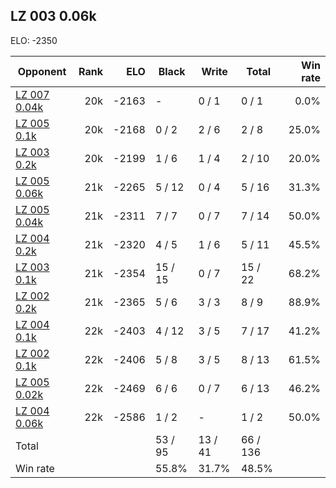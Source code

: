 ## LZ 003 0.06k ##

ELO: -2350

Opponent | Rank | ELO | Black | Write | Total | Win rate
---------|-----:|----:|-------|-------|-------|-------:
[LZ 007 0.04k](LZ%20007%200.04k.md) | 20k | -2163 | - | 0 / 1 | 0 / 1 | 0.0%
[LZ 005 0.1k](LZ%20005%200.1k.md) | 20k | -2168 | 0 / 2 | 2 / 6 | 2 / 8 | 25.0%
[LZ 003 0.2k](LZ%20003%200.2k.md) | 20k | -2199 | 1 / 6 | 1 / 4 | 2 / 10 | 20.0%
[LZ 005 0.06k](LZ%20005%200.06k.md) | 21k | -2265 | 5 / 12 | 0 / 4 | 5 / 16 | 31.3%
[LZ 005 0.04k](LZ%20005%200.04k.md) | 21k | -2311 | 7 / 7 | 0 / 7 | 7 / 14 | 50.0%
[LZ 004 0.2k](LZ%20004%200.2k.md) | 21k | -2320 | 4 / 5 | 1 / 6 | 5 / 11 | 45.5%
[LZ 003 0.1k](LZ%20003%200.1k.md) | 21k | -2354 | 15 / 15 | 0 / 7 | 15 / 22 | 68.2%
[LZ 002 0.2k](LZ%20002%200.2k.md) | 21k | -2365 | 5 / 6 | 3 / 3 | 8 / 9 | 88.9%
[LZ 004 0.1k](LZ%20004%200.1k.md) | 22k | -2403 | 4 / 12 | 3 / 5 | 7 / 17 | 41.2%
[LZ 002 0.1k](LZ%20002%200.1k.md) | 22k | -2406 | 5 / 8 | 3 / 5 | 8 / 13 | 61.5%
[LZ 005 0.02k](LZ%20005%200.02k.md) | 22k | -2469 | 6 / 6 | 0 / 7 | 6 / 13 | 46.2%
[LZ 004 0.06k](LZ%20004%200.06k.md) | 22k | -2586 | 1 / 2 | - | 1 / 2 | 50.0%
Total | | | 53 / 95 | 13 / 41 | 66 / 136 | 
Win rate| | | 55.8% | 31.7% | 48.5% | 
